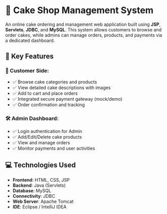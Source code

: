 # 🍰 Cake Shop Management System

An online cake ordering and management web application built using **JSP**, **Servlets**, **JDBC**, and **MySQL**. This system allows customers to browse and order cakes, while admins can manage orders, products, and payments via a dedicated dashboard.

## 🌟 Key Features

### 👥 Customer Side:
- ✅ Browse cake categories and products
- ✅ View detailed cake descriptions with images
- ✅ Add to cart and place orders
- ✅ Integrated secure payment gateway (mock/demo)
- ✅ Order confirmation and tracking

### 🛠️ Admin Dashboard:
- ✅ Login authentication for Admin
- ✅ Add/Edit/Delete cake products
- ✅ View and manage orders
- ✅ Monitor payments and user activities

## 💻 Technologies Used

- **Frontend**: HTML, CSS, JSP
- **Backend**: Java (Servlets)
- **Database**: MySQL
- **Connectivity**: JDBC
- **Web Server**: Apache Tomcat
- **IDE**: Eclipse / IntelliJ IDEA
